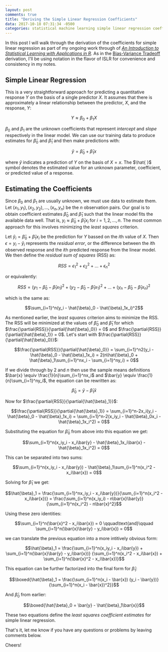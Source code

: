 ```yaml
---
layout: post
comments: true
title: "Deriving the Simple Linear Regression Coefficients"
data: 2017-10-18 07:31:34 -0500
categories: statistical machine learning simple linear regression coefficients derivation ISLR
---
```


In this post I will walk through the derivation of the coefficients for
simple linear regression as part of my ongoing work through of
[*An Introduction to Statistical Learning with Applications in
R*](http://www-bcf.usc.edu/~gareth/ISL/). As in the [Bias-Variance
Tradeoff](https://tsansom.github.io/statistical/learning/mse/bias/variance/derive/2017/10/17/deriving-bias-variance-tradeoff.html) derivation, I'll be
using notation in the flavor of ISLR for convenience and consistency in my notes.  

## Simple Linear Regression
This is a very straightforward approach for predicting a quantitative
response $Y$ on the basis of a single predictor $X$. It assumes that there
is approximately a linear relationship between the predictor, $X$, and
the response, $Y$:  

$$Y \approx \beta_0 + \beta_1X$$  

$\beta_0$ and $\beta_1$ are the unknown coefficients that represent
*intercept* and *slope* respectively in the linear model. We can use
our training data to produce estimates for $\hat{\beta}_0$ and
$\hat{\beta}_1$ and then make predictions with:  

$$\hat{y} = \hat{\beta}_0 + \hat{\beta}_1x$$  

where $\hat{y}$ indicates a prediction of $Y$ on the basis of $X = x$.
The $\hat{ }$ symbol denotes the estimated value for an unknown parameter,
coefficient, or predicted value of a response.  

## Estimating the Coefficients
Since $\beta_0$ and $\beta_1$ are usually unknown, we must use data to
estimate them. Let $(x_1, y_1), (x_2, y_2), ..., (x_n, y_n)$ be the $n$
observation pairs. Our goal is to obtain coefficient estimates
$\hat{\beta}_0$ and $\hat{\beta}_1$ such that the linear model fits
the available data well. That is, $y_i \approx \hat{\beta}_0 +
\hat{\beta}_1x_i$ for $i = 1, 2, ..., n$. The most common approach for
this involves minimizing the *least squares* criterion.  

Let $\hat{y}_i = \hat{\beta}_0 + \hat{\beta}_1x_i$ be the
prediction for $Y$ bassed on the $i$th value of $X$. Then $\epsilon = y_i - \hat{y}_i$ represents the *residual error*, or the difference
 between the $i$th observed response and the $i$th predicted response
 from the linear model. We then define the *residual sum of squares* (RSS)
 as:  

 $$RSS = \epsilon_1^2 + \epsilon_2^2 + ... + \epsilon_n^2$$  

or equivalently:  

$$RSS = (y_1 - \hat{\beta}_0 - \hat{\beta}_1x_1)^2 +
(y_2 - \hat{\beta}_0 - \hat{\beta}_1x_1)^2 + ... +
(y_n - \hat{\beta}_0 - \hat{\beta}_1x_n)^2$$  

which is the same as:  

$$\sum_{i=1}^n(y_i - \hat{\beta}_0 - \hat{\beta}_1x_i)^2$$  

As mentioned earlier, the *least squares* criterion aims to minimize the
RSS. The RSS will be minimized at the values of $\hat{\beta}_0$ and
$\hat{\beta}_1$ for which
$\frac{\partial{RSS}}{\partial{\hat{\beta}_0}} = 0$ and
$\frac{\partial{RSS}}{\partial{\hat{\beta}_1}} = 0$. Let's start with
$\frac{\partial{RSS}}{\partial{\hat{\beta}_0}}$:  

$$\frac{\partial{RSS}}{\partial{\hat{\beta}_0}} =
\sum_{i=1}^n2(y_i - \hat{\beta}_0 - \hat{\beta}_1x_i)
 = 2(n\hat{\beta}_0 + \hat{\beta}_1\sum_{i=1}^nx_i -
\sum_{i=1}^ny_i) = 0$$  

If we divide through by 2 and $n$ then use the sample means definitions
$\bar{x} \equiv \frac{1}{n}\sum_{i=1}^nx_i$ and
$\bar{y} \equiv \frac{1}{n}\sum_{i=1}^ny_i$, the equation can be rewritten
as:  

$$\hat{\beta}_0 = \bar{y} - \hat{\beta}_1\bar{x}$$  

Now for $\frac{\partial{RSS}}{\partial{\hat{\beta}_1}}$:  

$$\frac{\partial{RSS}}{\partial{\hat{\beta}_1}} =
\sum_{i=1}^n-2x_i(y_i - \hat{\beta}_0 - \hat{\beta}_1x_i) =
\sum_{i=1}^n-2(x_iy_i - \hat{\beta}_0x_i - \hat{\beta}_1x_i^2) =
0$$  

Substituting the equation for $\hat{\beta}_0$ from above into this
equation we get:  

$$\sum_{i=1}^n(x_iy_i - x_i\bar{y} - \hat{\beta}_1x_i\bar{x} -
\hat{\beta}_1x_i^2) = 0$$  

This can be separated into two sums:  

$$\sum_{i=1}^n(x_iy_i - x_i\bar{y}) -
\hat{\beta}_1\sum_{i=1}^n(x_i^2 - x_i\bar{x}) = 0$$

Solving for $\hat{\beta}_1$ we get:  

$$\hat{\beta}_1 =
\frac{\sum_{i=1}^nx_iy_i - x_i\bar{y})}{\sum_{i=1}^n(x_i^2 - x_i\bar{x})}
 = \frac{\sum_{i=1}^n(x_iy_i) - n\bar{x}\bar{y}}{\sum_{i=1}^n(x_i^2) -
n\bar{x}^2}$$  

Using these zero identities:  

$$\sum_{i=1}^n(\bar{x}^2 - x_i\bar{x}) = 0 \qquad\text{and}\qquad
\sum_{i=1}^n(\bar{x}\bar{y} - y_i\bar{x}) = 0$$  

we can translate the previous equation into a more intitively obvious
form:  

$$\hat{\beta}_1 = \frac{\sum_{i=1}^n(x_iy_i - x_i\bar{y}) +
\sum_{i=1}^n(\bar{x}\bar{y} - y_i\bar{x})}
{\sum_{i=1}^n(x_i^2 - x_i\bar{x}) +
\sum_{i=1}^n(\bar{x}^2 - x_i\bar{x})}$$  

This equation can be further factorized into the final form for
$\hat{\beta}_1$:  

$$\boxed{\hat{\beta}_1 = \frac{\sum_{i=1}^n(x_i - \bar{x})
(y_i - \bar{y})}{\sum_{i=1}^n(x_i - \bar{x})^2}}$$  

And $\hat{\beta}_0$ from earlier:  

$$\boxed{\hat{\beta}_0 = \bar{y} - \hat{\beta}_1\bar{x}}$$  

These two equations define the *least squares coefficient estimates* for
simple linear regression.

That's it, let me know if you have any questions or problems by leaving
comments below.

Cheers!
